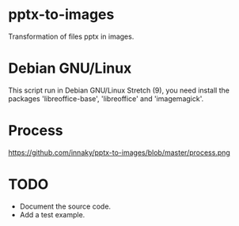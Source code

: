 # pptx-to-images
Transformation of files pptx in images.

# Debian GNU/Linux
This script run in Debian GNU/Linux Stretch (9), you need install the packages 'libreoffice-base',
'libreoffice' and 'imagemagick'.

# Process
https://github.com/innaky/pptx-to-images/blob/master/process.png

# TODO
* Document the source code.
* Add a test example.

